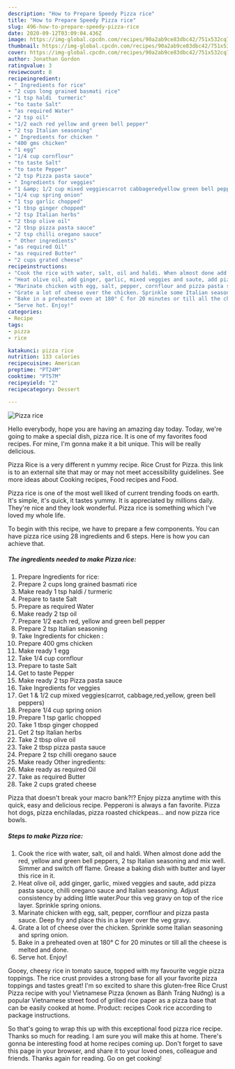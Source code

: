 ```yaml
---
description: "How to Prepare Speedy Pizza rice"
title: "How to Prepare Speedy Pizza rice"
slug: 496-how-to-prepare-speedy-pizza-rice
date: 2020-09-12T03:09:04.436Z
image: https://img-global.cpcdn.com/recipes/90a2ab9ce83dbc42/751x532cq70/pizza-rice-recipe-main-photo.jpg
thumbnail: https://img-global.cpcdn.com/recipes/90a2ab9ce83dbc42/751x532cq70/pizza-rice-recipe-main-photo.jpg
cover: https://img-global.cpcdn.com/recipes/90a2ab9ce83dbc42/751x532cq70/pizza-rice-recipe-main-photo.jpg
author: Jonathan Gordon
ratingvalue: 3
reviewcount: 8
recipeingredient:
- " Ingredients for rice"
- "2 cups long grained basmati rice"
- "1 tsp haldi  turmeric"
- "to taste Salt"
- "as required Water"
- "2 tsp oil"
- "1/2 each red yellow and green bell pepper"
- "2 tsp Italian seasoning"
- " Ingredients for chicken "
- "400 gms chicken"
- "1 egg"
- "1/4 cup cornflour"
- "to taste Salt"
- "to taste Pepper"
- "2 tsp Pizza pasta sauce"
- " Ingredients for veggies"
- "1 &amp; 1/2 cup mixed veggiescarrot cabbageredyellow green bell peppers"
- "1/4 cup spring onion"
- "1 tsp garlic chopped"
- "1 tbsp ginger chopped"
- "2 tsp Italian herbs"
- "2 tbsp olive oil"
- "2 tbsp pizza pasta sauce"
- "2 tsp chilli oregano sauce"
- " Other ingredients"
- "as required Oil"
- "as required Butter"
- "2 cups grated cheese"
recipeinstructions:
- "Cook the rice with water, salt, oil and haldi. When almost done add the red, yellow and green bell peppers, 2 tsp Italian seasoning and mix well. Simmer and switch off flame. Grease a baking dish with butter and layer this rice in it."
- "Heat olive oil, add ginger, garlic, mixed veggies and saute, add pizza pasta sauce, chilli oregano sauce and Italian seasoning. Adjust consistency by adding little water.Pour this veg gravy on top of the rice layer. Sprinkle spring onions."
- "Marinate chicken with egg, salt, pepper, cornflour and pizza pasta sauce. Deep fry and place this in a layer over the veg gravy."
- "Grate a lot of cheese over the chicken. Sprinkle some Italian seasoning and spring onion."
- "Bake in a preheated oven at 180° C for 20 minutes or till all the cheese is melted and done."
- "Serve hot. Enjoy!"
categories:
- Recipe
tags:
- pizza
- rice

katakunci: pizza rice 
nutrition: 133 calories
recipecuisine: American
preptime: "PT24M"
cooktime: "PT57M"
recipeyield: "2"
recipecategory: Dessert

---
```



![Pizza rice](https://img-global.cpcdn.com/recipes/90a2ab9ce83dbc42/751x532cq70/pizza-rice-recipe-main-photo.jpg)

Hello everybody, hope you are having an amazing day today. Today, we're going to make a special dish, pizza rice. It is one of my favorites food recipes. For mine, I'm gonna make it a bit unique. This will be really delicious.

Pizza Rice is a very different n yummy recipe. Rice Crust for Pizza. this link is to an external site that may or may not meet accessibility guidelines. See more ideas about Cooking recipes, Food recipes and Food.

Pizza rice is one of the most well liked of current trending foods on earth. It's simple, it's quick, it tastes yummy. It is appreciated by millions daily. They're nice and they look wonderful. Pizza rice is something which I've loved my whole life.


To begin with this recipe, we have to prepare a few components. You can have pizza rice using 28 ingredients and 6 steps. Here is how you can achieve that.

<!--inarticleads1-->

##### The ingredients needed to make Pizza rice:

1. Prepare  Ingredients for rice:
1. Prepare 2 cups long grained basmati rice
1. Make ready 1 tsp haldi / turmeric
1. Prepare to taste Salt
1. Prepare as required Water
1. Make ready 2 tsp oil
1. Prepare 1/2 each red, yellow and green bell pepper
1. Prepare 2 tsp Italian seasoning
1. Take  Ingredients for chicken :
1. Prepare 400 gms chicken
1. Make ready 1 egg
1. Take 1/4 cup cornflour
1. Prepare to taste Salt
1. Get to taste Pepper
1. Make ready 2 tsp Pizza pasta sauce
1. Take  Ingredients for veggies
1. Get 1 &amp; 1/2 cup mixed veggies(carrot, cabbage,red,yellow, green bell peppers)
1. Prepare 1/4 cup spring onion
1. Prepare 1 tsp garlic chopped
1. Take 1 tbsp ginger chopped
1. Get 2 tsp Italian herbs
1. Take 2 tbsp olive oil
1. Take 2 tbsp pizza pasta sauce
1. Prepare 2 tsp chilli oregano sauce
1. Make ready  Other ingredients:
1. Make ready as required Oil
1. Take as required Butter
1. Take 2 cups grated cheese


Pizza that doesn&#39;t break your macro bank?!? Enjoy pizza anytime with this quick, easy and delicious recipe. Pepperoni is always a fan favorite. Pizza hot dogs, pizza enchiladas, pizza roasted chickpeas… and now pizza rice bowls. 

<!--inarticleads2-->

##### Steps to make Pizza rice:

1. Cook the rice with water, salt, oil and haldi. When almost done add the red, yellow and green bell peppers, 2 tsp Italian seasoning and mix well. Simmer and switch off flame. Grease a baking dish with butter and layer this rice in it.
1. Heat olive oil, add ginger, garlic, mixed veggies and saute, add pizza pasta sauce, chilli oregano sauce and Italian seasoning. Adjust consistency by adding little water.Pour this veg gravy on top of the rice layer. Sprinkle spring onions.
1. Marinate chicken with egg, salt, pepper, cornflour and pizza pasta sauce. Deep fry and place this in a layer over the veg gravy.
1. Grate a lot of cheese over the chicken. Sprinkle some Italian seasoning and spring onion.
1. Bake in a preheated oven at 180° C for 20 minutes or till all the cheese is melted and done.
1. Serve hot. Enjoy!


Gooey, cheesy rice in tomato sauce, topped with my favourite veggie pizza toppings. The rice crust provides a strong base for all your favorite pizza toppings and tastes great! I&#39;m so excited to share this gluten-free Rice Crust Pizza recipe with you! Vietnamese Pizza (known as Bánh Tráng Nướng) is a popular Vietnamese street food of grilled rice paper as a pizza base that can be easily cooked at home. Product: recipes Cook rice according to package instructions. 

So that's going to wrap this up with this exceptional food pizza rice recipe. Thanks so much for reading. I am sure you will make this at home. There's gonna be interesting food at home recipes coming up. Don't forget to save this page in your browser, and share it to your loved ones, colleague and friends. Thanks again for reading. Go on get cooking!
